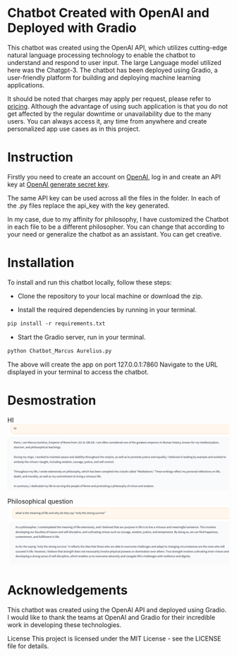 # Chatbot Created with OpenAI and Deployed with Gradio
This chatbot was created using the OpenAI API, which utilizes cutting-edge natural language processing technology to enable the chatbot to understand and respond to user input. The large Language model utilized here was the Chatgpt-3. The chatbot has been deployed using Gradio, a user-friendly platform for building and deploying machine learning applications. 

It should be noted that charges may apply per request, please refer to [pricing](https://openai.com/pricing).
Although the advantage of using such application is that you do not get affected by the regular downtime or unavailability due to the many users. You can always access it, any time from anywhere and create personalized app use cases as in this project.

# Instruction 
Firstly you need to create an account on [OpenAI](https://openai.com/), log in and create an API key at [OpenAI generate secret key](https://platform.openai.com/account/api-keys).

The same API key can be used across all the files in the folder. In each of the .py files replace the api_key with the key generated.

In my case, due to my affinity for philosophy, I have customized the Chatbot in each file to be a different philosopher. You can change that according to your need or generalize the chatbot as an assistant. You can get creative.

# Installation
To install and run this chatbot locally, follow these steps:
- Clone the repository to your local machine or download the zip.

- Install the required dependencies by running in your terminal.
``` markdown 
pip install -r requirements.txt
```
- Start the Gradio server, run in your terminal.
``` markdown
python Chatbot_Marcus Aurelius.py 
```
The above will create the app on port 127.0.0.1:7860
Navigate to the URL displayed in your terminal to access the chatbot.

# Desmostration 
HI 
 ![Screenshot](Pics/hi.png)

Philosophical question
 ![Screenshot](Pics/question.png)
# Acknowledgements
This chatbot was created using the OpenAI API and deployed using Gradio. I would like to thank the teams at OpenAI and Gradio for their incredible work in developing these technologies.



License
This project is licensed under the MIT License - see the LICENSE file for details.
